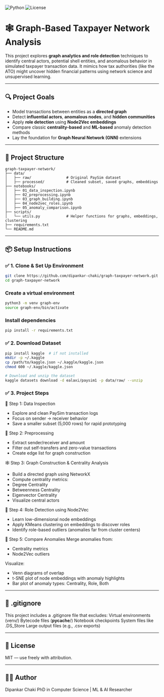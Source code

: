 ![Python](https://img.shields.io/badge/Python-3.11-blue)
![License](https://img.shields.io/badge/License-MIT-green)

# 🕸️ Graph-Based Taxpayer Network Analysis

This project explores **graph analytics and role detection** techniques to identify central actors, potential shell entities, and anomalous behavior in simulated taxpayer transaction data. It mimics how tax authorities (like the ATO) might uncover hidden financial patterns using network science and unsupervised learning.

---

## 🔍 Project Goals

- Model transactions between entities as a **directed graph**
- Detect **influential actors**, **anomalous nodes**, and **hidden communities**
- Apply **role detection** using **Node2Vec embeddings**
- Compare classic **centrality-based** and **ML-based** anomaly detection methods
- Lay the foundation for **Graph Neural Network (GNN)** extensions

---

## 🧱 Project Structure
```text
graph-taxpayer-network/
├── data/
│   ├── raw/                # Original PaySim dataset
│   ├── processed/          # Cleaned subset, saved graphs, embeddings
├── notebooks/
│   ├── 01_data_inspection.ipynb
│   ├── 02_preprocessing.ipynb
│   ├── 03_graph_building.ipynb
│   ├── 04_node2vec_roles.ipynb
│   ├── 05_anomaly_comparison.ipynb
├── scripts/
│   └── utils.py            # Helper functions for graphs, embeddings, clustering
├── requirements.txt
└── README.md
```
---

## 📦 Setup Instructions

### ✅ 1. Clone & Set Up Environment
```bash
git clone https://github.com/dipankar-chaki/graph-taxpayer-network.git
cd graph-taxpayer-network
```

### Create a virtual environment
```bash
python3 -m venv graph-env
source graph-env/bin/activate
```

### Install dependencies
```bash
pip install -r requirements.txt
```

### ✅ 2. Download Dataset
```bash
pip install kaggle  # if not installed
mkdir -p ~/.kaggle
cp /path/to/kaggle.json ~/.kaggle/kaggle.json
chmod 600 ~/.kaggle/kaggle.json

# Download and unzip the dataset
kaggle datasets download -d ealaxi/paysim1 -p data/raw/ --unzip
```

### ✅ 3. Project Steps
📁 Step 1: Data Inspection
- Explore and clean PaySim transaction logs
- Focus on sender → receiver behavior
- Save a smaller subset (5,000 rows) for rapid prototyping

🧹 Step 2: Preprocessing
- Extract sender/receiver and amount
- Filter out self-transfers and zero-value transactions
- Create edge list for graph construction

🕸️ Step 3: Graph Construction & Centrality Analysis
- Build a directed graph using NetworkX
- Compute centrality metrics:
- Degree Centrality
- Betweenness Centrality
- Eigenvector Centrality
- Visualize central actors

🧠 Step 4: Role Detection using Node2Vec
- Learn low-dimensional node embeddings
- Apply KMeans clustering on embeddings to discover roles
- Identify role-based outliers (anomalies far from cluster centers)

🧮 Step 5: Compare Anomalies
Merge anomalies from:
- Centrality metrics
- Node2Vec outliers

Visualize:
- Venn diagrams of overlap
- t-SNE plot of node embeddings with anomaly highlights
- Bar plot of anomaly types: Centrality, Role, Both

---

## 🙈 .gitignore
This project includes a .gitignore file that excludes:
Virtual environments (venv/)
Bytecode files (__pycache__/)
Notebook checkpoints
System files like .DS_Store
Large output files (e.g., .csv exports)

---

## 📄 License
MIT — use freely with attribution.

---

## 🙋‍♂️ Author
Dipankar Chaki
PhD in Computer Science | ML & AI Researcher